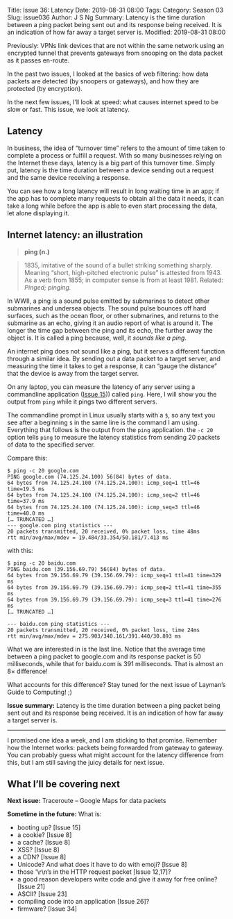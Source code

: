 Title: Issue 36: Latency
Date: 2019-08-31 08:00
Tags: 
Category: Season 03
Slug: issue036
Author: J S Ng
Summary: Latency is the time duration between a ping packet being sent out and its response being received. It is an indication of how far away a target server is.
Modified: 2019-08-31 08:00

Previously: VPNs link devices that are not within the same network using an encrypted tunnel that prevents gateways from snooping on the data packet as it passes en-route.

In the past two issues, I looked at the basics of web filtering: how data packets are detected (by snoopers or gateways), and how they are protected (by encryption).

In the next few issues, I’ll look at speed: what causes internet speed to be slow or fast. This issue, we look at latency.

## Latency

In business, the idea of “turnover time” refers to the amount of time taken to complete a process or fulfill a request. With so many businesses relying on the Internet these days, latency is a big part of this turnover time. Simply put, latency is the time duration between a device sending out a request and the same device receiving a response.

You can see how a long latency will result in long waiting time in an app; if the app has to complete many requests to obtain all the data it needs, it can take a long while before the app is able to even start processing the data, let alone displaying it.

## Internet latency: an illustration

> **ping (n.)**

> 1835, imitative of the sound of a bullet striking something sharply. Meaning “short, high-pitched electronic pulse” is attested from 1943. As a verb from 1855; in computer sense is from at least 1981. Related: _Pinged; pinging._

In WWII, a ping is a sound pulse emitted by submarines to detect other submarines and undersea objects. The sound pulse bounces off hard surfaces, such as the ocean floor, or other submarines, and returns to the submarine as an echo, giving it an audio report of what is around it. The longer the time gap between the ping and its echo, the further away the object is. It is called a ping because, well, it _sounds like a ping_.

An internet ping does not sound like a ping, but it serves a different function through a similar idea. By sending out a data packet to a target server, and measuring the time it takes to get a response, it can “gauge the distance” that the device is away from the target server.

On any laptop, you can measure the latency of any server using a commandline application ([Issue 15]({filename}/season02/issue015/issue015.md))) called `ping`. Here, I will show you the output from `ping` while it pings two different servers.

The commandline prompt in Linux usually starts with a `$`, so any text you see after a beginning `$` in the same line is the command I am using. Everything that follows is the output from the `ping` application. the `-c 20` option tells `ping` to measure the latency statistics from sending 20 packets of data to the specified server.

Compare this:

```
$ ping -c 20 google.com
PING google.com (74.125.24.100) 56(84) bytes of data.
64 bytes from 74.125.24.100 (74.125.24.100): icmp_seq=1 ttl=46 time=19.5 ms
64 bytes from 74.125.24.100 (74.125.24.100): icmp_seq=2 ttl=46 time=37.9 ms
64 bytes from 74.125.24.100 (74.125.24.100): icmp_seq=3 ttl=46 time=40.0 ms
[… TRUNCATED …]
--- google.com ping statistics ---
20 packets transmitted, 20 received, 0% packet loss, time 48ms
rtt min/avg/max/mdev = 19.484/33.354/50.181/7.413 ms
```

with this:

```
$ ping -c 20 baidu.com
PING baidu.com (39.156.69.79) 56(84) bytes of data.
64 bytes from 39.156.69.79 (39.156.69.79): icmp_seq=1 ttl=41 time=329 ms
64 bytes from 39.156.69.79 (39.156.69.79): icmp_seq=2 ttl=41 time=355 ms
64 bytes from 39.156.69.79 (39.156.69.79): icmp_seq=3 ttl=41 time=276 ms
[… TRUNCATED …]

--- baidu.com ping statistics ---
20 packets transmitted, 20 received, 0% packet loss, time 24ms
rtt min/avg/max/mdev = 275.903/340.161/391.440/30.893 ms
```

What we are interested in is the last line. Notice that the average time between a ping packet to google.com and its response packet is 50 milliseconds, while that for baidu.com is 391 milliseconds. That is almost an 8× difference!

What accounts for this difference? Stay tuned for the next issue of Layman’s Guide to Computing! ;)

**Issue summary:** Latency is the time duration between a ping packet being sent out and its response being received. It is an indication of how far away a target server is.

-----

I promised one idea a week, and I am sticking to that promise. Remember how the Internet works: packets being forwarded from gateway to gateway. You can probably guess what might account for the latency difference from this, but I am still saving the juicy details for next issue.

## What I’ll be covering next

**Next issue:** Traceroute – Google Maps for data packets

**Sometime in the future:** What is:

- booting up? [Issue 15]
- a cookie? [Issue 8]
- a cache? [Issue 8]
- XSS? [Issue 8]
- a CDN? [Issue 8]
- Unicode? And what does it have to do with emoji? [Issue 8]
- those '\r\n’s in the HTTP request packet [Issue 12,17]?
- a good reason developers write code and give it away for free online? [Issue 21]
- ASCII? [Issue 23]
- compiling code into an application [Issue 26]?
- firmware? [Issue 34]
